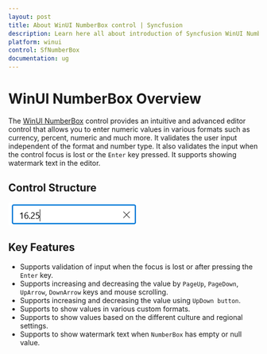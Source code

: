 ```yaml
---
layout: post
title: About WinUI NumberBox control | Syncfusion
description: Learn here all about introduction of Syncfusion WinUI NumberBox (SfNumberBox) control, its features, and more.
platform: winui
control: SfNumberBox
documentation: ug
---
```


# WinUI NumberBox Overview

The [WinUI NumberBox](https://www.syncfusion.com/winui-controls/numberbox) control provides an intuitive and advanced editor control that allows you to enter numeric values in various formats such as currency, percent, numeric and much more. It validates the user input independent of the format and number type. It also validates the input when the control focus is lost or the `Enter` key pressed. It supports showing watermark text in the editor.

## Control Structure

![WinUI NumberBox structure](Overview_images/overview_img.png)

## Key Features

* Supports validation of input when the focus is lost or after pressing the `Enter` key.
* Supports increasing and decreasing the value by `PageUp`, `PageDown`, `UpArrow`, `DownArrow` keys and mouse scrolling.
* Supports increasing and decreasing the value using `UpDown button`.
* Supports to show values in various custom formats.
* Supports to show values based on the different culture and regional settings.
* Supports to show watermark text when `NumberBox` has empty or null value.
